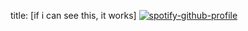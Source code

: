 title: [if i can see this, it works]
[![spotify-github-profile](https://spotify-github-profile.kittinanx.com/api/view?uid=31xa23l2dt2ghz745sz35asrx3fi&cover_image=true&theme=default&show_offline=false&background_color=121212&interchange=false&bar_color=53b14f&bar_color_cover=false)](https://spotify-github-profile.kittinanx.com/api/view?uid=31xa23l2dt2ghz745sz35asrx3fi&redirect=true)
